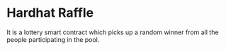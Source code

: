 <h1>Hardhat Raffle</h2>
<p>It is a lottery smart contract which picks up a random winner from all the people participating in the pool.</p>